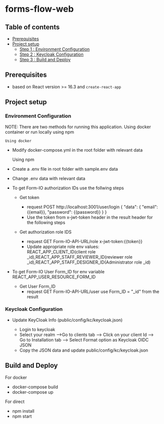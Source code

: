 # **forms-flow-web**

## Table of contents
* [Prerequisites](#prerequisites)
* [Project setup](#project-setup)
    * [Step 1 : Environment Configuration](#environment-configuration)
    * [Step 2 : Keycloak Configuration](#keycloak-configuration)
    * [Step 3 : Build and Deploy](#build-and-deploy)
    

## Prerequisites

- based on React version >= 16.3 and `create-react-app`
## Project setup

### Environment Configuration


NOTE: There are two methods for running this application. Using docker container or run locally using npm 

    Using docker
-   Modify docker-compose.yml in the root folder with relevant data

    Using npm
-   Create a .env file in root folder with sample.env data
-   Change .env data with relevant data

- To get Form-IO authorization IDs use the follwing steps 
  - Get token
    - request POST http://localhost:3001/user/login
    {
    "data": {
    "email": {{email}},
    "password": {{password}}
    }
    }
    - Use the token from x-jwt-token header in the result header for the following steps

  - Get authorization role IDS
    - request GET Form-IO-API-URL/role
        x-jwt-token:{{token}}
    - Update appropriate role env values: REACT_APP_CLIENT_ID(client role _id),REACT_APP_STAFF_REVIEWER_ID(reviewer role    _id),REACT_APP_STAFF_DESIGNER_ID(Administrator role _id)

- To get Form-IO User Form_ID for env variable REACT_APP_USER_RESOURCE_FORM_ID
  - Get User Form_ID
    - request GET Form-IO-API-URL/user
      use Form_ID = "_id" from the result


### Keycloak Configuration

- Update KeyCloak Info (public/config/kc/keycloak.json)

  - Login to keycloak
  - Select your realm -->Go to clients tab --> Click on your client Id --> Go to Installation tab --> Select Format option as Keycloak OIDC JSON
  - Copy the JSON data and update  public/config/kc/keycloak.json


## Build and Deploy

For docker
- docker-compose build
- docker-compose up

For direct 
- npm install
- npm start 





